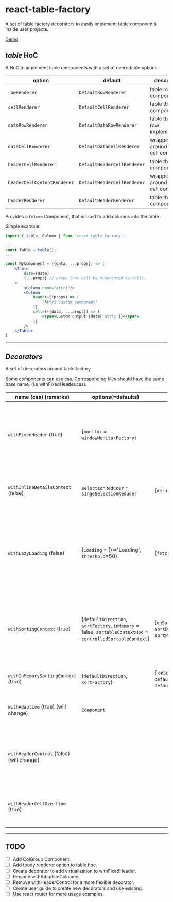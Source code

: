 # react-table-factory

A set of table factory decorators to easily implement table components inside user projects.

[Demo](http://dsimushkin.github.io/react-table-factory/)

## _table_ HoC

A HoC to implement table components with a set of overridable options.

| option | default | description |
| --- | --- | --- |
| `rowRenderer` | `DefaultRowRenderer` | table row component |
| `cellRenderer` | `DefaultCellRenderer` | table tbody cell component |
| `dataRowRenderer` | `DefaultDataRowRenderer` | table tbody row implementation |
| `dataCellRenderer` | `DefaultDataCellRenderer` | wrapper around tbody cell content |
| `headerCellRenderer` | `DefaultHeaderCellRenderer` | table thead cell component |
| `headerCellContentRenderer` | `DefaultHeaderCellRenderer` | wrapper around thead cell content|
| `headerRenderer` | `DefaultHeaderRenderer` | table thead component |

Provides a `Column` Component, that is used to add columns into the table.

Simple example:
```jsx
import { table, Column } from 'react-table-factory';

...
const Table = table();
...

const MyComponent = ({data, ...props}) => (
    <Table
        data={data}
        {...props} // props that will be propagated to cells.
    >
        <Column name="attr1"/>
        <Column
            header={(props) => (
                'Attr1 custom component'
            )}
            cell={({data, ...props}) => (
                <span>Custom output {data['attr2']}</span>
            )}
        />
    </Table>
)

```

---
## _Decorators_

A set of decorators around table factory.

Some components can use css. Corresponding files should have the same base name. (i.e withFixedHeader.css).

| name (css) (remarks) | options(=defaults) | Table props | Column props | description |
| --- | --- | --- | --- | --- |
| `withFixedHeader` (true) | {`monitor` = `windowMonitorFactory`} | | | Creates 2 Tables to implement a fixed header and a scrollable table content. Since it creates 2 tables, any decorators with context wrappers around table should NOT be wrapped by this component. |
| `withInlineDetailsContext` (false) | `selectionReducer` = `singeSelectionReducer` | {`detailsRenderer`} | | Wraps Table with `selectionContext`. Implemented `selectionReducer`s are `singeSelectionReducer` and `multiSelectionReducer`. |
| `withLazyLoading` (false) | {`Loading` = ()=>'Loading', `threshold`=50} | {`fetch`, `fetching`} | | Decorator around `withFixedHeader` table decorator. When fetching prop is set to true, show `Loading` component after table contents. When the container is scrolled to bottom (taking `threshold` into account) `fetch` is called. |
| `withSortingContext` (true) | {`defaultDirection`, `sortFactory`, `inMemory` = false, `sortableContextHoc` = `controlledSortableContext`} | {`onSort`, `sortDirection`='asc', `sortParameter`} | {`sortable`,`name`} | Wraps Table with `SortableContext`. Provides a `Sorter` Component to implement custom sorting elements. If a `name` `Column` prop is an array, the one from Table props will be used, otherwise the first elem will be used. |
| `withInMemorySortingContext` (true) | {`defaultDirection`, `sortFactory`} | { `onSort`, `defaultSortParameter`, `defaultSortDirection`='asc'} | {`sortable`,`name`} | An overload wrapper for `withSortingContext` to provide in-memory sorting.
| `withAdaptive` (true) (will change) | `Component` | | | Injects a `Component` inside each cell. Adaptive layout should be handled using CSS rules. |
| `withHeaderControl` (false) (will change) ||| {`control`} | Adds 1 to colspan of each cell previous to column with `controll`. This component is used when you want to create an element in header, but doesn't effect the tbody cell layout. |
| `withHeaderCellOverflow` (true) ||| {`removeOverflowWrapper`} Adds a set of wrapper around header cell contents. Overflow should be handled using css. |
---

## TODO
- [ ] Add ColGroup Component.
- [ ] Add tbody renderer option to table hoc.
- [ ] Create decorator to add virtualization to withFixedHeader.
- [ ] Rename withAdapticeColname.
- [ ] Remove withHeaderControl for a more flexible decorator.
- [ ] Create user guide to create new decorators and use existing.
- [ ] Use react router for more usage examples.